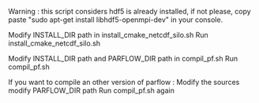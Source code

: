 Warning : this script considers hdf5 is already installed, if not please, copy paste "sudo apt-get install libhdf5-openmpi-dev" in your console.


Modify INSTALL_DIR path in install_cmake_netcdf_silo.sh
Run install_cmake_netcdf_silo.sh

Modify INSTALL_DIR path and PARFLOW_DIR path in compil_pf.sh 
Run compil_pf.sh

If you want to compile an other version of parflow :
Modify the sources
modify PARFLOW_DIR path
Run compil_pf.sh again
